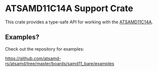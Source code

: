 # ATSAMD11C14A Support Crate

This crate provides a type-safe API for working with the [ATSAMD11C14A](https://www.microchip.com/wwwproducts/en/ATSAMD11C14).

## Examples?

Check out the repository for examples:

https://github.com/atsamd-rs/atsamd/tree/master/boards/samd11_bare/examples
